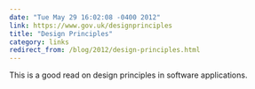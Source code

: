 ```yaml
---
date: "Tue May 29 16:02:08 -0400 2012"
link: https://www.gov.uk/designprinciples
title: "Design Principles"
category: links
redirect_from: /blog/2012/design-principles.html
---
```


This is a good read on design principles in software applications.
